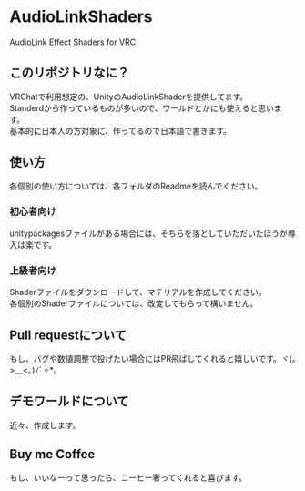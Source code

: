 # AudioLinkShaders
AudioLink Effect Shaders for VRC.

## このリポジトリなに？
VRChatで利用想定の、UnityのAudioLinkShaderを提供してます。  
Standerdから作っているものが多いので、ワールドとかにも使えると思います。  
基本的に日本人の方対象に、作ってるので日本語で書きます。  

## 使い方
各個別の使い方については、各フォルダのReadmeを読んでください。  

### 初心者向け
unitypackagesファイルがある場合には、そちらを落としていただいたほうが導入は楽です。

### 上級者向け
Shaderファイルをダウンロードして、マテリアルを作成してください。  
各個別のShaderファイルについては、改変してもらって構いません。  

## Pull requestについて
もし、バグや数値調整で投げたい場合にはPR飛ばしてくれると嬉しいです。ヾ(｡>﹏<｡)ﾉﾞ✧*。

## デモワールドについて
近々、作成します。

## Buy me Coffee
もし、いいなーって思ったら、コーヒー奢ってくれると喜びます。
